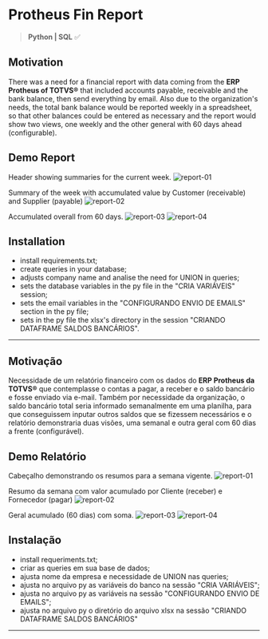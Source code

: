 # Protheus Fin Report
> **Python | SQL** :white_check_mark: 


## Motivation
There was a need for a financial report with data coming from the **ERP Protheus of TOTVS®** that included accounts payable, receivable and the bank balance, then send everything by email.
Also due to the organization's needs, the total bank balance would be reported weekly in a spreadsheet, so that other balances could be entered as necessary and the report would show two views, one weekly and the other general with 60 days ahead (configurable).



## Demo Report

Header showing summaries for the current week.
![report-01](report-01.jpg)

Summary of the week with accumulated value by Customer (receivable) and Supplier (payable)
![report-02](report-02.jpg)

Accumulated overall from 60 days.
![report-03](report-03.jpg)
![report-04](report-04.jpg)


## Installation
* install requirements.txt;
* create queries in your database;
* adjusts company name and analise the need for UNION in queries;
* sets the database variables in the py file in the "CRIA VARIÁVEIS" session;
* sets the email variables in the "CONFIGURANDO ENVIO DE EMAILS" section in the py file;
* sets in the py file the xlsx's directory in the session "CRIANDO DATAFRAME SALDOS BANCÁRIOS".


---


## Motivação 
Necessidade de um relatório financeiro com os dados do **ERP Protheus da TOTVS®** que contemplasse o contas a pagar, a receber e o saldo bancário e fosse enviado via e-mail.
Também por necessidade da organização, o saldo bancário total seria informado semanalmente em uma planilha, para que conseguissem inputar outros saldos que se fizessem necessários e o relatório demonstraria duas visões, uma semanal e outra geral com 60 dias a frente (configurável).



## Demo Relatório

Cabeçalho demonstrando os resumos para a semana vigente.
![report-01](report-01.jpg)

Resumo da semana com valor acumulado por Cliente (receber) e Fornecedor (pagar)
![report-02](report-02.jpg)

Geral acumulado (60 dias) com soma.
![report-03](report-03.jpg)
![report-04](report-04.jpg)


## Instalação
* install requeriments.txt;
* criar as queries em sua base de dados;
* ajusta nome da empresa e necessidade de UNION nas queries;
* ajusta no arquivo py as variáveis do banco na sessão "CRIA VARIÁVEIS";
* ajusta no arquivo py as variáveis na sessão "CONFIGURANDO ENVIO DE EMAILS";
* ajusta no arquivo py o diretório do arquivo xlsx na sessão "CRIANDO DATAFRAME SALDOS BANCÁRIOS"



---
